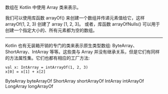 数组在 Kotlin 中使用 Array 类来表示。


我们可以使用库函数 arrayOf() 来创建一个数组并传递元素值给它，这样 arrayOf(1, 2, 3) 创建了 array [1, 2, 3]。 或者，库函数 arrayOfNulls() 可以用于创建一个指定大小的、所有元素都为空的数组。

---

Kotlin 也有无装箱开销的专门的类来表示原生类型数组: ByteArray、 ShortArray、IntArray 等等。这些类与 Array 并没有继承关系，但是它们有同样的方法属性集。它们也都有相应的工厂方法:

```
val x: IntArray = intArrayOf(1, 2, 3)
x[0] = x[1] + x[2]
```


ByteArray byteArrayOf
ShortArray shortArrayOf
IntArray intArrayOf
LongArray longArrayOf


